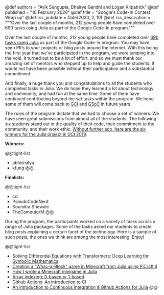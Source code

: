 @def authors = "Avik Sengupta, Dhairya Gandhi and Logan Kilpatrick"
@def published = "10 February 2020"
@def title = "Google's Code-In Contest Wrap up"
@def rss_pubdate = Date(2020, 2, 10)
@def rss_description = """Over the last couple of months, 212 young people have completed over 690 tasks using Julia as part of the Google Code-In program."""

Over the last couple of months, 212 young people have completed over [690 tasks using Julia](https://codein.withgoogle.com/tasks/?sp-organization=6302639764013056) as part of the Google Code-In program. You may have seen PR’s to your projects or blog posts around the internet.
With this being the first year that we’ve participated in the program, we were jumping into the void.  It turned out to be a lot of effort, and so we must thank our amazing set of mentors who stepped up to help and guide the students. It would not have been possible without their participation and a substantial commitment.

And finally, a huge thank you and congratulations to all the students who completed tasks in Julia. We do hope they learned a lot about technology and community, and had fun at the same time. Some of them have continued contributing beyond the set tasks within the program. We hope some of them will come back to [GCI](https://codein.withgoogle.com) and [GSoC](https://summerofcode.withgoogle.com) in future years.

The rules of the program dictate that we had to choose a set of winners. We have seen great submissions from almost all of the students. The following six students stand out in the quality of their code, their commitment to the community, and their work ethic. [Without further ado, here are the six winners for the Julia project in GCI 2019](https://codein.withgoogle.com/#winners).

__Winners:__

@@tight-list
- abhishalya
- kfung
@@

__Finalists:__

@@tight-list
- ccl
- PseudoCodeNerd
- Soumitra Shewale
- TheComputerM
@@

During the program, the participants worked on a variety of tasks across a range of Julia packages. Some of the tasks asked our students to create blog posts explaining a certain facet of the technology. Here is a sample of such posts, the ones we think are among the most interesting. Enjoy!

@@tight-list
- [Solving Differential Equations with Transformers: Deep Learning for Symbolic Mathematics](https://medium.com/analytics-vidhya/solving-differential-equations-with-transformers-21648d3a1695)
- [Creating a “Whac-a-Block” game in Minecraft from Julia using PiCraft.jl](https://medium.com/swlh/creating-a-whac-a-block-game-in-minecraft-from-julia-using-picraft-jl-5bffab79a975)
- [How I wrote a Minecraft minigame in Julia](https://medium.com/@zyzanskidarek/how-i-wrote-a-minecraft-minigame-in-julia-cf6892db1445)
- [Array Indexing: 0-based or 1-based](https://medium.com/analytics-vidhya/array-indexing-0-based-or-1-based-dd89d631d11c)
- [Github Actions: An introduction to CI](https://medium.com/analytics-vidhya/github-actions-an-introduction-to-ci-819040f2a087)
- [An introduction to Continuous Integration & Github Actions for Julia](https://medium.com/analytics-vidhya/an-introduction-to-continuous-integration-github-actions-for-julia-1a5a1a6e64d6)
@@
